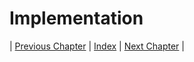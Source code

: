 # Implementation

| [Previous Chapter](../5-detailed_design/index.md) | [Index](../index.md) | [Next Chapter](../7-testing/index.md) |